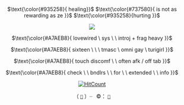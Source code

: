 <div align="center">
  
  $\text{\color{#935258}{ healing}}$ $\text{\color{#737580}{ is not as rewarding as ze }}$ $\text{\color{#935258}{hurting }}$

  [![](https://i.postimg.cc/QNkDWPMy/ezgif-6-6984f28ddc.webp)](https://www.tumblr.com/strawberrysnipes/742945118883020800/heavymedic-rentry-graphics?source=share)

 $\text{\color{#A7AEB8}{ lovewired \ sys \ \ introj + frag heavy }}$

 $\text{\color{#A7AEB8}{ sixteen \ \ \ tmasc \ omni gay \ turigirl }}$

 $\text{\color{#A7AEB8}{ touch discomf \ \ often afk / off tab }}$

 $\text{\color{#A7AEB8}{ check \ \ bndlrs \ \ for \ \ extended \ \ info  }}$

 [![HitCount](https://img.shields.io/endpoint?url=https%3A%2F%2Fhits.dwyl.com%2Flovewired%2Flovewired.json&style=flat-square&label=Views%20%3A&labelColor=%230D1117&color=%230D1117)](http://hits.dwyl.com/lovewired/lovewired)

 （ [`🍖`](https://bundlrs.cc/artists) ）╴ ©： [`🥩`](https://www.tumblr.com/strawberrysnipes/742945118883020800/heavymedic-rentry-graphics?source=share)
 
</div>
